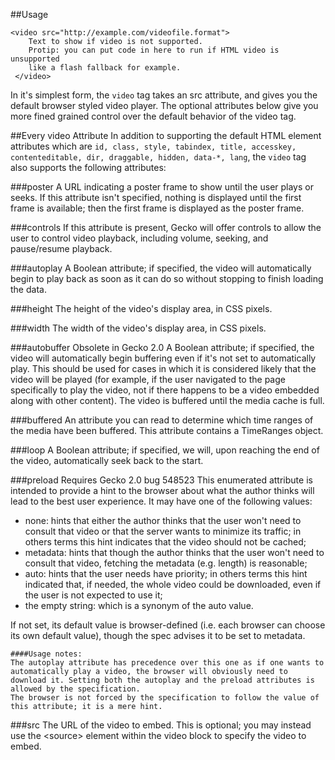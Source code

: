 ##Usage

    <video src="http://example.com/videofile.format">
        Text to show if video is not supported.
        Protip: you can put code in here to run if HTML video is unsupported
        like a flash fallback for example.
     </video>
In it's simplest form, the `video` tag takes an src attribute, and gives you the default browser styled video player. The optional attributes below give you more fined grained control over the default behavior of the video tag.

##Every video Attribute
In addition to supporting the default HTML element attributes which are `id, class, style, tabindex, title, accesskey, contenteditable, dir, draggable, hidden, data-*, lang`, the `video` tag also supports the following attributes:

###poster
A URL indicating a poster frame to show until the user plays or seeks. If this attribute isn't specified, nothing is displayed until the first frame is available; then the first frame is displayed as the poster frame.

###controls
If this attribute is present, Gecko will offer controls to allow the user to control video playback, including volume, seeking, and pause/resume playback.

###autoplay
A Boolean attribute; if specified, the video will automatically begin to play back as soon as it can do so without stopping to finish loading the data.

###height
The height of the video's display area, in CSS pixels.

###width
The width of the video's display area, in CSS pixels.

###autobuffer Obsolete in Gecko 2.0
A Boolean attribute; if specified, the video will automatically begin buffering even if it's not set to automatically play. This should be used for cases in which it is considered likely that the video will be played (for example, if the user navigated to the page specifically to play the video, not if there happens to be a video embedded along with other content). The video is buffered until the media cache is full.

###buffered
An attribute you can read to determine which time ranges of the media have been buffered. This attribute contains a TimeRanges object.

###loop
A Boolean attribute; if specified, we will, upon reaching the end of the video, automatically seek back to the start.

###preload Requires Gecko 2.0 bug 548523
This enumerated attribute is intended to provide a hint to the browser about what the author thinks will lead to the best user experience. It may have one of the following values:

* none: hints that either the author thinks that the user won't need to consult that video or that the server wants to minimize its traffic; in others terms this hint indicates that the video should not be cached;
* metadata: hints that though the author thinks that the user won't need to consult that video, fetching the metadata (e.g. length) is reasonable;
* auto: hints that the user needs have priority; in others terms this hint indicated that, if needed, the whole video could be downloaded, even if the user is not expected to use it;
* the empty string: which is a synonym of the auto value.

If not set, its default value is browser-defined (i.e. each browser can choose its own default value), though the spec advises it to be set to metadata.

    ####Usage notes:
    The autoplay attribute has precedence over this one as if one wants to automatically play a video, the browser will obviously need to download it. Setting both the autoplay and the preload attributes is allowed by the specification.
    The browser is not forced by the specification to follow the value of this attribute; it is a mere hint.

###src
The URL of the video to embed. This is optional; you may instead use the &lt;source&gt; element within the video block to specify the video to embed.
